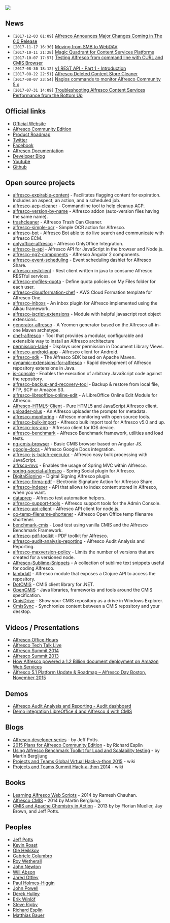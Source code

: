 ![](http://icons.iconarchive.com/icons/rade8/minium-2/256/Folder-Developer-icon.png)

## News
- `[2017-12-03 01:09]` [Alfresco Announces Major Changes Coming in The 6.0 Release](https://ecmarchitect.com/archives/2017/12/02/4305)
- `[2017-11-17 16:30]` [Moving from SMB to WebDAV](https://community.alfresco.com/community/ecm/blog/2017/11/03/moving-from-smb-to-webdav)
- `[2017-10-11 21:28]` [Magic Quadrant for Content Services Platforms](https://www.gartner.com/doc/reprints?id=1-4G83I6W&ct=171002&st=sb)
- `[2017-10-07 17:57]` [Testing Alfresco from command line with CURL and CMIS Browser](https://angelborroy.wordpress.com/2017/10/07/testing-alfresco-from-command-line-with-curl-and-cmis-browser)
- `[2017-08-30 18:12]` [v1 REST API - Part 1 - Introduction](https://community.alfresco.com/community/ecm/blog/2016/10/11/v1-rest-api-part-1-introduction)
- `[2017-08-22 22:51]` [Alfresco Deleted Content Store Cleaner](https://github.com/keensoft/alfresco-deleted-content-store-cleaner)
- `[2017-08-07 23:54]` [Nagios commands to monitor Alfresco Community 5.x](https://github.com/zylklab/alfresco-nagios)
- `[2017-07-31 14:09]` [Troubleshooting Alfresco Content Services Performance from the Bottom Up](https://community.alfresco.com/blogs/alfresco-premier-services/2017/05/16/troubleshooting-alfresco-performance-from-the-bottom-up)



## Official links

- [Official Website](https://www.alfresco.com)
- [Alfresco Community Edition](https://www.alfresco.com/community)
- [Product Roadmap](https://wiki.alfresco.com/wiki/Product_Roadmap)
- [Twitter](https://twitter.com/Alfresco)
- [Facebook](https://www.facebook.com/alfrescosoftware)
- [Alfresco Documentation](http://docs.alfresco.com)
- [Developer Blog](https://www.alfresco.com/blogs/developer/)
- [Youtube](http://www.youtube.com/alfresco101)
- [Github](https://github.com/Alfresco)

## Open source projects

- [alfresco-expirable-content](https://github.com/Conexiam/alfresco-expirable-content) - Facilitates flagging content for expiration. Includes an aspect, an action, and a scheduled job.
- [alfresco-acp-cleaner](https://github.com/dhartford/alfresco-acp-cleaner) - Commandline tool to help cleanup ACP.
- [alfresco-version-by-name](https://github.com/keensoft/alfresco-version-by-name) - Alfresco addon (auto-version files having the same name).
- [trashcleaner](https://github.com/cetra3/trashcleaner) - Alfresco Trash Can Cleaner.
- [alfresco-simple-ocr](https://github.com/keensoft/alfresco-simple-ocr) - Simple OCR action for Alfresco.
- [alfresco-bot](https://github.com/eromano/alfresco-bot) - Alfresco Bot able to do live search and communicate with alfresco ECM.
- [onlyoffice-alfresco](https://github.com/cetra3/onlyoffice-alfresco) - Alfresco OnlyOffice Integration.
- [alfresco-js-api](https://github.com/Alfresco/alfresco-js-api) - Alfresco API for JavaScript in the browser and Node.js.
- [alfresco-ng2-components](https://github.com/Alfresco/alfresco-ng2-components) - Alfresco Angular 2 components.
- [alfresco-event-scheduling](https://github.com/atolcd/alfresco-event-scheduling) - Event scheduling dashlet for Alfresco Share.
- [alfresco-restclient](https://github.com/techblue/alfresco-restclient) - Rest client written in java to consume Alfresco RESTful services.
- [alfresco-myfiles-quota](https://github.com/keensoft/alfresco-myfiles-quota) - Define quota policies on My Files folder for each user.
- [alfresco-cloudformation-chef](https://github.com/Alfresco/alfresco-cloudformation-chef) - AWS Cloud Formation template for Alfresco One.
- [alfresco-inboxs](https://github.com/softwareloop/alfresco-inboxes) - An inbox plugin for Alfresco implemented using the Aikau framework.
- [alfresco-jscript-extensions](https://github.com/jgoldhammer/alfresco-jscript-extensions) -  Module with helpful javascript root object extensions.
- [generator-alfresco](https://github.com/binduwavell/generator-alfresco) - A Yeomen generator based on the Alfresco all-in-one Maven archetype.
- [chef-alfresco](https://github.com/Alfresco/chef-alfresco) - Tool that provides a modular, configurable and extensible way to install an Alfresco architecture
- [permission-label](https://github.com/loftuxab/permission-label) - Displays user permission in Document Library Views.
- [alfresco-android-app](https://github.com/Alfresco/alfresco-android-app) - Alfresco client for Android.
- [alfresco-sdk](https://github.com/Alfresco/alfresco-sdk) - The Alfresco SDK based on Apache Maven.
- [dynamic-extensions-for-alfresco](https://github.com/laurentvdl/dynamic-extension-for-alfresco) - Rapid development of Alfresco repository extensions in Java.
- [js-console](https://github.com/shar-extras/js-console) - Enables the execution of arbitrary JavaScript code against the repository.
- [alfresco-backup-and-recovery-tool](https://github.com/toniblyx/alfresco-backup-and-recovery-tool) - Backup & restore from local file, FTP, SCP or Amazon S3.
- [alfresco-libreoffice-online-edit](https://github.com/Redpill-Linpro/alfresco-libreoffice-online-edit) - A LibreOffice Online Edit Module for Alfresco.
- [Alfresco-HTML5-Client](https://github.com/agea/Alfresco-HTML5-Client) - Pure HTML5 and JavaScript Alfresco client.
- [uploader-plus](https://github.com/softwareloop/uploader-plus) - An Alfresco uploader the prompts for metadata.
- [alfresco-monitoring](https://github.com/miguel-rodriguez/alfresco-monitoring) - Alfresco monitoring with open source tools.
- [alfresco-bulk-import](https://github.com/pmonks/alfresco-bulk-import) - Alfresco bulk import tool for Alfresco v5.0 and up.
- [alfresco-ios-app](https://github.com/Alfresco/alfresco-ios-app) - Alfresco client for IOS device.
- [alfresco-benchmark](https://github.com/AlfrescoBenchmark/alfresco-benchmark) - Alfresco Benchmark framework, utilities and load tests.
- [ng-cmis-browser](https://github.com/alfrescian/ng-cmis-browser) - Basic CMIS browser based on Angular JS.
- [google-docs](https://github.com/Alfresco/google-docs) - Alfresco Google Docs integration.
- [alfresco-js-batch-executor](https://github.com/ciber/alfresco-js-batch-executer) - Alfresco easy bulk processing with JavaScript.
- [alfrsco-mvc](https://github.com/dgradecak/alfresco-mvc) -  Enables the usage of Spring MVC within Alfresco.
- [spring-soccial-alfresco](https://github.com/Alfresco/spring-social-alfresco) - Spring Social plugin for Alfresco.
- [DigitalSigning](https://github.com/rouxemmanuel/DigitalSigning) - Digital Signing Alfresco plugin.
- [alfresco-firma-pdf](https://github.com/keensoft/alfresco-firma-pdf) - Electronic Signature Action for Alfresco Share.
- [alfresco-indexer](https://github.com/maoo/alfresco-indexer) - API that allows to index content stored in Alfresco, when you want.
- [dataprep](https://github.com/AlfrescoTestAutomation/dataprep) - Alfresco test automation helpers.
- [alfresco-support-tools](https://github.com/Alfresco/alfresco-support-tools) - Alfresco support tools for the Admin Console.
- [alfresco-api-client](https://github.com/yoursystem/alfresco-api-client) - Alfresco API client for node.js.
- [oo-temp-filename-shortener](https://github.com/keensoft/oo-temp-filename-shortener) - Alfresco Open Office temp filename shortener.
- [benchmark-cmis](https://github.com/AlfrescoBenchmark/benchmark-cmis) - Load test using vanilla CMIS and the Alfresco Benchmark Framework.
- [alfresco-pdf-toolkit](https://github.com/ntmcminn/alfresco-pdf-toolkit) - PDF toolkit for Alfresco.
- [alfresco-audit-analysis-reporting](https://github.com/fcorti/alfresco-audit-analysis-reporting) - Alfresco Audit Analysis and Reporting.
- [alfresco-maxversion-policy](https://github.com/jottley/alfresco-maxversion-policy) -  Limits the number of versions that are created for a versioned node.
- [Alfresco-Sublime-Snippets](https://github.com/odtorres/Alfresco-Sublime-Snippets) - A collection of sublime text snippets useful for coding Alfresco.
- [lambdalf](https://github.com/lambdalf/lambdalf) - Alfresco module that exposes a Clojure API to access the repository.
- [DotCMIS](https://chemistry.apache.org/dotnet/dotcmis.html) - CMIS client library for .NET.
- [OpenCMIS](https://chemistry.apache.org/java/opencmis.html) - Java libraries, frameworks and tools around the CMIS specification.
- [CmisDrive](https://github.com/aegif/CmisDrive) - Show your CMIS repository as a drive in Windows Explorer.
- [CmisSync](https://github.com/aegif/CmisSync) - Synchronize content between a CMIS repository and your desktop.

## Videos / Presentations

- [Alfresco Office Hours](https://www.youtube.com/playlist?list=PLyJdWuUHM3iiSXz6ijJVFQKRhbbnl_YPI)
- [Alfresco Tech Talk Live](https://www.youtube.com/playlist?list=PLyJdWuUHM3ihfB2LNHTHn7iv61FLrLVCg)
- [Alfresco Summit 2014](https://www.youtube.com/playlist?list=PLyJdWuUHM3ihL9R0REqhl5WdWybVpiY9Z)
- [Alfresco Summit 2013](https://www.youtube.com/playlist?list=PLyJdWuUHM3iioApgzui1P78lbUidnp_Zm)
- [How Alfresco powered a 1.2 Billion document deployment on Amazon Web Services](https://www.alfresco.com/blogs/how-alfresco-powered-a-1-2-billion-document-deployment-on-amazon-web-services/)
- [Alfresco 5.1 Platform Update & Roadmap – Alfresco Day Boston, November 2015](https://www.alfresco.com/blogs/developer/2015/11/09/alfresco-5-1-platform-update-roadmap-alfresco-day-boston-november-2015/)

## Demos

- [Alfresco Audit Analysis and Reporting - Audit dashboard](https://www.youtube.com/watch?v=FR0OyOstmHQ)
- [Demo integration LibreOffice 4 and Alfresco 4 with CMIS](https://www.youtube.com/watch?v=nrz58q3PpqE)

## Blogs

- [Alfresco developer series](http://ecmarchitect.com/alfresco-developer-series) - by Jeff Potts.
- [2015 Plans for Alfresco Community Edition](http://richard.esplins.org/siwi/2015/06/26/2015-plans-alfresco-community-edition/) - by Richard Esplin
- [Using Alfresco Benchmark Toolkit for Load and Scalability testing](https://docs.google.com/document/d/1YgBlEyUpjiayppAxhdrPTB0v8P3y9ylxCNPYdhA0vtg/pub) - by Martin Bergljung
- [Projects and Teams Global Virtual Hack-a-thon 2015](https://wiki.alfresco.com/wiki/Projects_and_Teams_Global_Virtual_Hack-a-thon_2015) - wiki
- [Projects and Teams Summit Hack-a-thon 2014](https://wiki.alfresco.com/wiki/Projects_and_Teams_Summit_Hack-a-thon_2014) - wiki

## Books

- [Learning Alfresco Web Scripts](http://www.packtpub.com/web-development/learning-alfresco-web-scripts) - 2014 by Ramesh Chauhan.
- [Alfresco CMIS](http://www.packtpub.com/web-development/alfresco-cmis) - 2014 by Martin Bergljung.
- [CMIS and Apache Chemistry in Action](http://www.manning.com/mueller) - 2013 by by Florian Mueller, Jay Brown, and Jeff Potts.

## Peoples

- [Jeff Potts](https://twitter.com/jeffpotts01)
- [Kevin Roast](https://twitter.com/kevinroast)
- [Ole Hejlskov](https://twitter.com/olehejlskov)
- [Gabriele Columbro](https://twitter.com/mindthegabz)
- [Roy Wetherall](https://twitter.com/rwetherall)
- [John Newton](https://twitter.com/johnnewton)
- [Will Abson](https://twitter.com/wabson)
- [Jared Ottley](https://twitter.com/jottley)
- [Paul Holmes-Higgin](https://twitter.com/paulrhh)
- [John Powell](https://twitter.com/gcornwell)
- [Derek Hulley](https://twitter.com/derekhulley)
- [Erik Winlöf](https://twitter.com/erikwinlof)
- [Steve Rigby](https://twitter.com/steverigby)
- [Richard Esplin](https://twitter.com/esplinr)
- [Matthias Bauer](https://twitter.com/_MBauer_)
